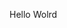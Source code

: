 Hello Wolrd















































































































































































































































































































































































































































































































































































































































































































































































